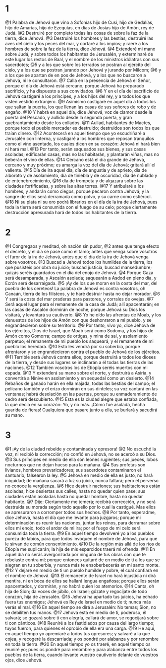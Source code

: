 # 1
@1 Palabra de Jehová que vino a Sofonías hijo de Cusi, hijo de Gedalías, hijo de Amarías, hijo de Ezequías, en días de Josías hijo de Amón, rey de Judá.
@2 Destruiré por completo todas las cosas de sobre la faz de la tierra, dice Jehová.
@3 Destruiré los hombres y las bestias; destruiré las aves del cielo y los peces del mar, y cortaré a los impíos; y raeré a los hombres de sobre la faz de la tierra, dice Jehová.
@4 Extenderé mi mano sobre Judá, y sobre todos los habitantes de Jerusalén, y exterminaré de este lugar los restos de Baal, y el nombre de los ministros idólatras con sus sacerdotes;
@5 y a los que sobre los terrados se postran al ejército del cielo, y a los que se postran jurando por Jehová y jurando por Milcom;
@6 y a los que se apartan de en pos de Jehová, y a los que no buscaron a Jehová, ni le consultaron.
@7 Calla en la presencia de Jehová el Señor, porque el día de Jehová está cercano; porque Jehová ha preparado sacrificio, y ha dispuesto a sus convidados.
@8 Y en el día del sacrificio de Jehová castigaré a los príncipes, y a los hijos del rey, y a todos los que visten vestido extranjero.
@9 Asimismo castigaré en aquel día a todos los que saltan la puerta, los que llenan las casas de sus señores de robo y de engaño.
@10 Y habrá en aquel día, dice Jehová, voz de clamor desde la puerta del Pescado, y aullido desde la segunda puerta, y gran quebrantamiento desde los collados.
@11 Aullad, habitantes de Mactes, porque todo el pueblo mercader es destruido; destruidos son todos los que traían dinero.
@12 Acontecerá en aquel tiempo que yo escudriñaré a Jerusalén con linterna, y castigaré a los hombres que reposan tranquilos como el vino asentado, los cuales dicen en su corazón: Jehová ni hará bien ni hará mal.
@13 Por tanto, serán saqueados sus bienes, y sus casas asoladas; edificarán casas, mas no las habitarán, y plantarán viñas, mas no beberán el vino de ellas.
@14 Cercano está el día grande de Jehová, cercano y muy próximo; es amarga la voz del día de Jehová; gritará allí el valiente.
@15 Día de ira aquel día, día de angustia y de aprieto, día de alboroto y de asolamiento, día de tiniebla y de oscuridad, día de nublado y de entenebrecimiento,
@16 día de trompeta y de algazara sobre las ciudades fortificadas, y sobre las altas torres.
@17 Y atribularé a los hombres, y andarán como ciegos, porque pecaron contra Jehová; y la sangre de ellos será derramada como polvo, y su carne como estiércol.
@18 Ni su plata ni su oro podrá librarlos en el día de la ira de Jehová, pues toda la tierra será consumida con el fuego de su celo; porque ciertamente destrucción apresurada hará de todos los habitantes de la tierra.

# 2
@1 Congregaos y meditad, oh nación sin pudor,
@2 antes que tenga efecto el decreto, y el día se pase como el tamo; antes que venga sobre vosotros el furor de la ira de Jehová, antes que el día de la ira de Jehová venga sobre vosotros.
@3 Buscad a Jehová todos los humildes de la tierra, los que pusisteis por obra su juicio; buscad justicia, buscad mansedumbre; quizás seréis guardados en el día del enojo de Jehová.
@4 Porque Gaza será desamparada, y Ascalón asolada; saquearán a Asdod en pleno día, y Ecrón será desarraigada.
@5 ¡Ay de los que moran en la costa del mar, del pueblo de los cereteos! La palabra de Jehová es contra vosotros, oh Canaán, tierra de los filisteos, y te haré destruir hasta no dejar morador.
@6 Y será la costa del mar praderas para pastores, y corrales de ovejas.
@7 Será aquel lugar para el remanente de la casa de Judá; allí apacentarán; en las casas de Ascalón dormirán de noche; porque Jehová su Dios los visitará, y levantará su cautiverio.
@8 Yo he oído las afrentas de Moab, y los denuestos de los hijos de Amón con que deshonraron a mi pueblo, y se engrandecieron sobre su territorio.
@9 Por tanto, vivo yo, dice Jehová de los ejércitos, Dios de Israel, que Moab será como Sodoma, y los hijos de Amón como Gomorra; campo de ortigas, y mina de sal, y asolamiento perpetuo; el remanente de mi pueblo los saqueará, y el remanente de mi pueblo los heredará.
@10 Esto les vendrá por su soberbia, porque afrentaron y se engrandecieron contra el pueblo de Jehová de los ejércitos.
@11 Terrible será Jehová contra ellos, porque destruirá a todos los dioses de la tierra, y desde sus lugares se inclinarán a él todas las tierras de las naciones.
@12 También vosotros los de Etiopía seréis muertos con mi espada.
@13 Y extenderá su mano sobre el norte, y destruirá a Asiria, y convertirá a Nínive en asolamiento y en sequedal como un desierto.
@14 Rebaños de ganado harán en ella majada, todas las bestias del campo; el pelícano también y el erizo dormirán en sus dinteles; su voz cantará en las ventanas; habrá desolación en las puertas, porque su enmaderamiento de cedro será descubierto.
@15 Esta es la ciudad alegre que estaba confiada, la que decía en su corazón: Yo, y no más. ¡Cómo fue asolada, hecha guarida de fieras! Cualquiera que pasare junto a ella, se burlará y sacudirá su mano.

# 3
@1 ¡Ay de la ciudad rebelde y contaminada y opresora!
@2 No escuchó la voz, ni recibió la corrección; no confió en Jehová, no se acercó a su Dios.
@3 Sus príncipes en medio de ella son leones rugientes; sus jueces, lobos nocturnos que no dejan hueso para la mañana.
@4 Sus profetas son livianos, hombres prevaricadores; sus sacerdotes contaminaron el santuario, falsearon la ley.
@5 Jehová en medio de ella es justo, no hará iniquidad; de mañana sacará a luz su juicio, nunca faltará; pero el perverso no conoce la vergüenza.
@6 Hice destruir naciones; sus habitaciones están asoladas; hice desiertas sus calles, hasta no quedar quien pase; sus ciudades están asoladas hasta no quedar hombre, hasta no quedar habitante.
@7 Dije: Ciertamente me temerá; recibirá corrección, y no será destruida su morada según todo aquello por lo cual la castigué. Mas ellos se apresuraron a corromper todos sus hechos.
@8 Por tanto, esperadme, dice Jehová, hasta el día que me levante para juzgaros; porque mi determinación es reunir las naciones, juntar los reinos, para derramar sobre ellos mi enojo, todo el ardor de mi ira; por el fuego de mi celo será consumida toda la tierra.
@9 En aquel tiempo devolveré yo a los pueblos pureza de labios, para que todos invoquen el nombre de Jehová, para que le sirvan de común consentimiento.
@10 De la región más allá de los ríos de Etiopía me suplicarán; la hija de mis esparcidos traerá mi ofrenda.
@11 En aquel día no serás avergonzada por ninguna de tus obras con que te rebelaste contra mí; porque entonces quitaré de en medio de ti a los que se alegran en tu soberbia, y nunca más te ensoberbecerás en mi santo monte.
@12 Y dejaré en medio de ti un pueblo humilde y pobre, el cual confiará en el nombre de Jehová.
@13 El remanente de Israel no hará injusticia ni dirá mentira, ni en boca de ellos se hallará lengua engañosa; porque ellos serán apacentados, y dormirán, y no habrá quien los atemorice.
@14 Canta, oh hija de Sion; da voces de júbilo, oh Israel; gózate y regocíjate de todo corazón, hija de Jerusalén.
@15 Jehová ha apartado tus juicios, ha echado fuera tus enemigos; Jehová es Rey de Israel en medio de ti; nunca más verás el mal.
@16 En aquel tiempo se dirá a Jerusalén: No temas; Sion, no se debiliten tus manos.
@17 Jehová está en medio de ti, poderoso, él salvará; se gozará sobre ti con alegría, callará de amor, se regocijará sobre ti con cánticos.
@18 Reuniré a los fastidiados por causa del largo tiempo; tuyos fueron, para quienes el oprobio de ella era una carga.
@19 He aquí, en aquel tiempo yo apremiaré a todos tus opresores; y salvaré a la que cojea, y recogeré la descarriada; y os pondré por alabanza y por renombre en toda la tierra.
@20 En aquel tiempo yo os traeré, en aquel tiempo os reuniré yo; pues os pondré para renombre y para alabanza entre todos los pueblos de la tierra, cuando levante vuestro cautiverio delante de vuestros ojos, dice Jehová.